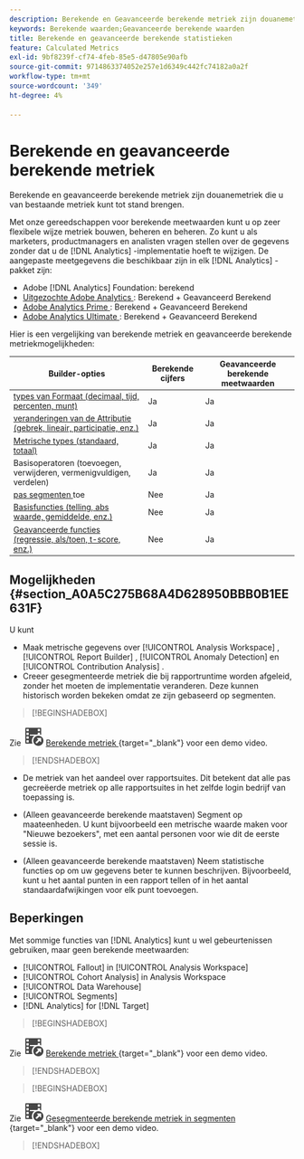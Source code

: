 ```yaml
---
description: Berekende en Geavanceerde berekende metriek zijn douanemetriek die u van bestaande metriek kunt tot stand brengen.
keywords: Berekende waarden;Geavanceerde berekende waarden
title: Berekende en geavanceerde berekende statistieken
feature: Calculated Metrics
exl-id: 9bf8239f-cf74-4feb-85e5-d47805e90afb
source-git-commit: 9714863374052e257e1d6349c442fc74182a0a2f
workflow-type: tm+mt
source-wordcount: '349'
ht-degree: 4%

---
```


# Berekende en geavanceerde berekende metriek

Berekende en geavanceerde berekende metriek zijn douanemetriek die u van bestaande metriek kunt tot stand brengen.

Met onze gereedschappen voor berekende meetwaarden kunt u op zeer flexibele wijze metriek bouwen, beheren en beheren. Zo kunt u als marketers, productmanagers en analisten vragen stellen over de gegevens zonder dat u de [!DNL Analytics] -implementatie hoeft te wijzigen. De aangepaste meetgegevens die beschikbaar zijn in elk [!DNL Analytics] -pakket zijn:

* Adobe [!DNL Analytics] Foundation: berekend
* [ Uitgezochte Adobe Analytics ](https://www.adobe.com/nl/data-analytics-cloud/analytics/select.html): Berekend + Geavanceerd Berekend
* [ Adobe Analytics Prime ](https://www.adobe.com/nl/data-analytics-cloud/analytics/prime.html): Berekend + Geavanceerd Berekend
* [ Adobe Analytics Ultimate ](https://www.adobe.com/nl/data-analytics-cloud/analytics/ultimate.html): Berekend + Geavanceerd Berekend

Hier is een vergelijking van berekende metriek en geavanceerde berekende metriekmogelijkheden:

| Builder-opties | Berekende cijfers | Geavanceerde berekende meetwaarden |
|---|---|---|
| [ types van Formaat (decimaal, tijd, percenten, munt) ](/help/components/c-calcmetrics/c-workflow/cm-workflow/c-build-metrics/cm-build-metrics.md) | Ja | Ja |
| [ veranderingen van de Attributie (gebrek, lineair, participatie, enz.) ](/help/components/c-calcmetrics/c-workflow/cm-workflow/c-build-metrics/m-metric-type-alloc.md) | Ja | Ja |
| [ Metrische types (standaard, totaal) ](/help/components/c-calcmetrics/c-workflow/cm-workflow/c-build-metrics/m-metric-type-alloc.md) | Ja | Ja |
| Basisoperatoren (toevoegen, verwijderen, vermenigvuldigen, verdelen) | Ja | Ja |
| [ pas segmenten ](/help/components/c-calcmetrics/c-workflow/cm-workflow/c-build-metrics/metrics-with-segments.md) toe | Nee | Ja |
| [ Basisfuncties (telling, abs waarde, gemiddelde, enz.) ](/help/components/c-calcmetrics/cm-reference/cm-functions.md) | Nee | Ja |
| [ Geavanceerde functies (regressie, als/toen, t-score, enz.) ](/help/components/c-calcmetrics/cm-reference/cm-adv-functions.md) | Nee | Ja |

## Mogelijkheden {#section_A0A5C275B68A4D628950BBB0B1EE631F}

U kunt

* Maak metrische gegevens over [!UICONTROL Analysis Workspace] , [!UICONTROL Report Builder] , [!UICONTROL Anomaly Detection] en [!UICONTROL Contribution Analysis] .
* Creeer gesegmenteerde metriek die bij rapportruntime worden afgeleid, zonder het moeten de implementatie veranderen. Deze kunnen historisch worden bekeken omdat ze zijn gebaseerd op segmenten.

>[!BEGINSHADEBOX]

Zie ![ VideoCheckedOut ](/help/assets/icons/VideoCheckedOut.svg) [ Berekende metriek ](https://video.tv.adobe.com/v/25407?quality=12&learn=on){target="_blank"} voor een demo video.

>[!ENDSHADEBOX]

* De metriek van het aandeel over rapportsuites. Dit betekent dat alle pas gecreëerde metriek op alle rapportsuites in het zelfde login bedrijf van toepassing is.
* (Alleen geavanceerde berekende maatstaven) Segment op maateenheden. U kunt bijvoorbeeld een metrische waarde maken voor &quot;Nieuwe bezoekers&quot;, met een aantal personen voor wie dit de eerste sessie is.

* (Alleen geavanceerde berekende maatstaven) Neem statistische functies op om uw gegevens beter te kunnen beschrijven. Bijvoorbeeld, kunt u het aantal punten in een rapport tellen of in het aantal standaardafwijkingen voor elk punt toevoegen.


## Beperkingen

Met sommige functies van [!DNL Analytics] kunt u wel gebeurtenissen gebruiken, maar geen berekende meetwaarden:

* [!UICONTROL Fallout] in [!UICONTROL Analysis Workspace]
* [!UICONTROL Cohort Analysis] in Analysis Workspace
* [!UICONTROL Data Warehouse]
* [!UICONTROL Segments]
* [!DNL Analytics] for [!DNL Target]


>[!BEGINSHADEBOX]

Zie ![ VideoCheckedOut ](/help/assets/icons/VideoCheckedOut.svg) [ Berekende metriek ](https://video.tv.adobe.com/v/25407?quality=12&learn=on){target="_blank"} voor een demo video.

>[!ENDSHADEBOX]

>[!BEGINSHADEBOX]

Zie ![ VideoCheckedOut ](/help/assets/icons/VideoCheckedOut.svg) [ Gesegmenteerde berekende metriek in segmenten ](https://video.tv.adobe.com/v/25409?quality=12&learn=on){target="_blank"} voor een demo video.

>[!ENDSHADEBOX]

<!--

Here is a short overview of the [!UICONTROL Calculated metrics] tools: 

|Tool|Capabilities|
|--- |--- |
| [Calculated metric builder](c-workflow/cm-workflow/c-build-metrics/cm-build-metrics.md)| The capabilities are: <ul><li>Create calculated and advanced calculated metrics using advancmd allocation models.</li><li>Add segments inline to metric formulas</li><li>Compare segments in the same report. For example, compare local visitors vs. international visitors.</li><li>Use statistical functions</li><li>Provide detailed metric descriptions (show what it does, where to use it, where NOT to use it)</li><li>Copy definitions into new metrics</li><li>Provide an inline metric preview</li><li>Set metric polarity, which indicates whether it's good or bad if a given custom event (metric) goes up</li><li>Tag metrics</li></ul>|
|Calculated Metric Manager|<ul><li>Share metrics with others</li<li>Approve and curate metrics</li><li>Organize (tag) your metrics so people can find them</li><li>Delete metrics</li><li>Rename metrics</li></ul>|
|Metric Selector rail|Lets you search for and add/apply metrics to the report. You can also change the  sort order (options are: alphabetical, recommended, frequently used, recently used.) In addition, you can filter on Report Suites to show only metrics created in a specific report suite.  To access this Metric Selector, click the Metrics icon  to the left of a report. |
|API for Calculated Metrics|Part of the Adobe Analytics 2.0 API set.|

-->